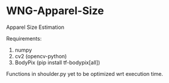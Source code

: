 # WNG-Apparel-Size
Apparel Size Estimation

Requirements:
1. numpy
2. cv2 (opencv-python)
3. BodyPix (pip install tf-bodypix[all])

Functions in shoulder.py yet to be optimized wrt execution time.

